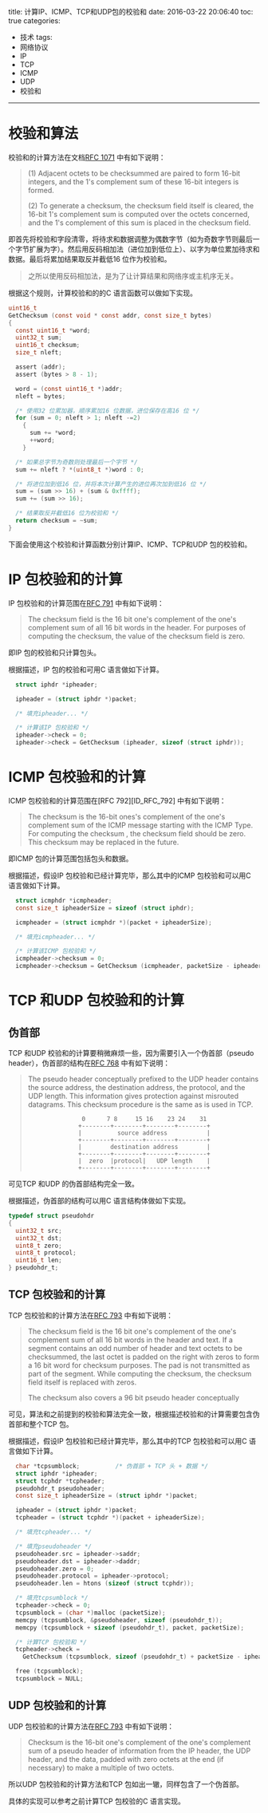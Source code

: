 title: 计算IP、ICMP、TCP和UDP包的校验和
date: 2016-03-22 20:06:40
toc: true
categories:
  - 技术
tags:
  - 网络协议
  - IP
  - TCP
  - ICMP
  - UDP
  - 校验和
---

# 校验和算法

校验和的计算方法在文档[RFC 1071][ID_IFC_1071] 中有如下说明：

> (1)  Adjacent octets to be checksummed are paired to form 16-bit
>      integers, and the 1's complement sum of these 16-bit integers is
>      formed.
>
> (2)  To generate a checksum, the checksum field itself is cleared,
>      the 16-bit 1's complement sum is computed over the octets
>      concerned, and the 1's complement of this sum is placed in the
>      checksum field.

<!-- more -->

即首先将校验和字段清零，将待求和数据调整为偶数字节（如为奇数字节则最后一个字节扩展为字）。然后用反码相加法（进位加到低位上）、以字为单位累加待求和数据。最后将累加结果取反并截低16 位作为校验和。

> 之所以使用反码相加法，是为了让计算结果和网络序或主机序无关。

根据这个规则，计算校验和的的C 语言函数可以做如下实现。

```c
uint16_t
GetChecksum (const void * const addr, const size_t bytes)
{
  const uint16_t *word;
  uint32_t sum;
  uint16_t checksum;
  size_t nleft;

  assert (addr);
  assert (bytes > 8 - 1);

  word = (const uint16_t *)addr;
  nleft = bytes;

  /* 使用32 位累加器，顺序累加16 位数据，进位保存在高16 位 */
  for (sum = 0; nleft > 1; nleft -=2)
    {
      sum += *word;
      ++word;
    }

  /* 如果总字节为奇数则处理最后一个字节 */
  sum += nleft ? *(uint8_t *)word : 0;

  /* 将进位加到低16 位，并将本次计算产生的进位再次加到低16 位 */
  sum = (sum >> 16) + (sum & 0xffff);
  sum += (sum >> 16);

  /* 结果取反并截低16 位为校验和 */
  return checksum = ~sum;
}
```

下面会使用这个校验和计算函数分别计算IP、ICMP、TCP和UDP 包的校验和。

[ID_IFC_1071]: https://tools.ietf.org/html/rfc1071

# IP 包校验和的计算

IP 包校验和的计算范围在[RFC 791][ID_RFC_791] 中有如下说明：

>    The checksum field is the 16 bit one's complement of the one's
>    complement sum of all 16 bit words in the header.  For purposes of
>    computing the checksum, the value of the checksum field is zero.

即IP 包的校验和只计算包头。

根据描述，IP 包的校验和可用C 语言做如下计算。

```c
  struct iphdr *ipheader;

  ipheader = (struct iphdr *)packet;

  /* 填充ipheader... */

  /* 计算该IP 包校验和 */
  ipheader->check = 0;
  ipheader->check = GetChecksum (ipheader, sizeof (struct iphdr));
```

[ID_RFC_791]: https://tools.ietf.org/html/rfc791

# ICMP 包校验和的计算

ICMP 包校验和的计算范围在[RFC 792][ID_RFC_792] 中有如下说明：

>    The checksum is the 16-bit ones's complement of the one's
>    complement sum of the ICMP message starting with the ICMP Type.
>    For computing the checksum , the checksum field should be zero.
>    This checksum may be replaced in the future.

即ICMP 包的计算范围包括包头和数据。

根据描述，假设IP 包校验和已经计算完毕，那么其中的ICMP 包校验和可以用C 语言做如下计算。

```c
  struct icmphdr *icmpheader;
  const size_t ipheaderSize = sizeof (struct iphdr);

  icmpheader = (struct icmphdr *)(packet + ipheaderSize);

  /* 填充icmpheader... */

  /* 计算该ICMP 包校验和 */
  icmpheader->checksum = 0;
  icmpheader->checksum = GetChecksum (icmpheader, packetSize - ipheaderSize);
```

[ID_RFC_791]: https://tools.ietf.org/html/rfc792

# TCP 和UDP 包校验和的计算

## 伪首部

TCP 和UDP 校验和的计算要稍微麻烦一些，因为需要引入一个伪首部（pseudo header），伪首部的结构在[RFC 768][ID_RFC_768] 中有如下说明：

>  The pseudo  header  conceptually prefixed to the UDP header contains the
>  source  address,  the destination  address,  the protocol,  and the  UDP
>  length.   This information gives protection against misrouted datagrams.
>  This checksum procedure is the same as is used in TCP.
>
>                    0      7 8     15 16    23 24    31
>                   +--------+--------+--------+--------+
>                   |          source address           |
>                   +--------+--------+--------+--------+
>                   |        destination address        |
>                   +--------+--------+--------+--------+
>                   |  zero  |protocol|   UDP length    |
>                   +--------+--------+--------+--------+

可见TCP 和UDP 的伪首部结构完全一致。

根据描述，伪首部的结构可以用C 语言结构体做如下实现。

```c
typedef struct pseudohdr
{
  uint32_t src;
  uint32_t dst;
  uint8_t zero;
  uint8_t protocol;
  uint16_t len;
} pseudohdr_t;
```

## TCP 包校验和的计算

TCP 包校验和的计算方法在[RFC 793][ID_RFC_793] 中有如下说明：

>  The checksum field is the 16 bit one's complement of the one's
>  complement sum of all 16 bit words in the header and text.  If a
>  segment contains an odd number of header and text octets to be
>  checksummed, the last octet is padded on the right with zeros to
>  form a 16 bit word for checksum purposes.  The pad is not
>  transmitted as part of the segment.  While computing the checksum,
>  the checksum field itself is replaced with zeros.
>
>    The checksum also covers a 96 bit pseudo header conceptually

可见，算法和之前提到的校验和算法完全一致，根据描述校验和的计算需要包含伪首部和整个TCP 包。

根据描述，假设IP 包校验和已经计算完毕，那么其中的TCP 包校验和可以用C 语言做如下计算。

```c
  char *tcpsumblock;          /* 伪首部 + TCP 头 + 数据 */
  struct iphdr *ipheader;
  struct tcphdr *tcpheader;
  pseudohdr_t pseudoheader;
  const size_t ipheaderSize = (struct iphdr *)packet;

  ipheader = (struct iphdr *)packet;
  tcpheader = (struct tcphdr *)(packet + ipheaderSize);

  /* 填充tcpheader... */

  /* 填充pseudoheader */
  pseudoheader.src = ipheader->saddr;
  pseudoheader.dst = ipheader->daddr;
  pseudoheader.zero = 0;
  pseudoheader.protocol = ipheader->protocol;
  pseudoheader.len = htons (sizeof (struct tcphdr));

  /* 填充tcpsumblock */
  tcpheader->check = 0;
  tcpsumblock = (char *)malloc (packetSize);
  memcpy (tcpsumblock, &pseudoheader, sizeof (pseudohdr_t));
  memcpy (tcpsumblock + sizeof (pseudohdr_t), packet, packetSize);

  /* 计算TCP 包校验和 */
  tcpheader->check =
    GetChecksum (tcpsumblock, sizeof (pseudohdr_t) + packetSize - ipheaderSize);

  free (tcpsumblock);
  tcpsumblock = NULL;
```

## UDP 包校验和的计算

UDP 包校验和的计算方法在[RFC 793][ID_RFC_768] 中有如下说明：

>  Checksum is the 16-bit one's complement of the one's complement sum of a
>  pseudo header of information from the IP header, the UDP header, and the
>  data,  padded  with zero octets  at the end (if  necessary)  to  make  a
>  multiple of two octets.

所以UDP 包校验和的计算方法和TCP 包如出一辙，同样包含了一个伪首部。

具体的实现可以参考之前计算TCP 包校验的C 语言实现。

[ID_RFC_793]: https://tools.ietf.org/html/rfc793
[ID_RFC_768]: https://tools.ietf.org/html/rfc768

